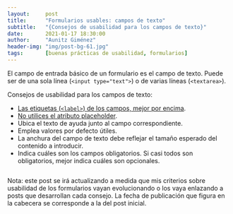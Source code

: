 ```yaml
---
layout:     post
title:      "Formularios usables: campos de texto"
subtitle:   "{Consejos de usabilidad para los campos de texto}"
date:       2021-01-17 18:30:00
author:     "Aunitz Giménez"
header-img: "img/post-bg-61.jpg"
tags:       [buenas prácticas de usabilidad, formularios]
---
```


<p>El campo de entrada básico de un formulario es el campo de texto. Puede ser de una sola línea (<code>&lt;input type="text"&gt;</code>) o de varias líneas (<code>&lt;textarea&gt;</code>).</p>

<p>Consejos de usabilidad para los campos de texto:</p>

<ul>
    <li><a href="{{ site.baseurl }}{% post_url 2018-03-11-tip-11-etiquetas-por-encima-campos %}">Las etiquetas (<code>&lt;label&gt;</code>) de los campos, mejor por encima</a>.</li>
    <li><a href="{{ site.baseurl }}{% post_url 2020-01-29-tip-17-no-utilices-atributo-placeholder %}">No utilices el atributo placeholder</a>.</li>
    <li>Ubica el texto de ayuda junto al campo correspondiente.</li>
    <li>Emplea valores por defecto útiles.</li>
    <li>La anchura del campo de texto debe reflejar el tamaño esperado del contenido a introducir.</li>
    <li>Indica cuáles son los campos obligatorios. Si casi todos son obligatorios, mejor indica cuáles son opcionales.</li>
</ul>

<p><img src="{{ site.baseurl }}/img/formularios-usables-campos-de-texto.png" alt=""></p>

<p class="small">Nota: este post se irá actualizando a medida que mis criterios sobre usabilidad de los formularios vayan evolucionando o los vaya enlazando a posts que desarrollan cada consejo. La fecha de publicación que figura en la cabecera se corresponde a la del post inicial.</p>